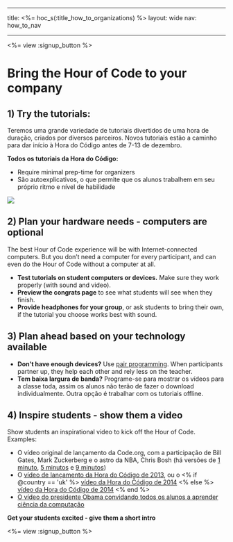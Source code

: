 * * *

title: <%= hoc_s(:title_how_to_organizations) %> layout: wide nav: how_to_nav

* * *

<%= view :signup_button %>

# Bring the Hour of Code to your company

## 1) Try the tutorials:

Teremos uma grande variedade de tutoriais divertidos de uma hora de duração, criados por diversos parceiros. Novos tutoriais estão a caminho para dar início à Hora do Código antes de 7-13 de dezembro.

**Todos os tutoriais da Hora do Código:**

  * Require minimal prep-time for organizers
  * São autoexplicativos, o que permite que os alunos trabalhem em seu próprio ritmo e nível de habilidade

[![](<%= resolve_url('https://code.org/images/tutorials.png') %>)](<%= resolve_url('https://code.org/learn') %>)

## 2) Plan your hardware needs - computers are optional

The best Hour of Code experience will be with Internet-connected computers. But you don’t need a computer for every participant, and can even do the Hour of Code without a computer at all.

  * **Test tutorials on student computers or devices.** Make sure they work properly (with sound and video).
  * **Preview the congrats page** to see what students will see when they finish. 
  * **Provide headphones for your group**, or ask students to bring their own, if the tutorial you choose works best with sound.

## 3) Plan ahead based on your technology available

  * **Don't have enough devices?** Use [pair programming](http://www.ncwit.org/resources/pair-programming-box-power-collaborative-learning). When participants partner up, they help each other and rely less on the teacher.
  * **Tem baixa largura de banda?** Programe-se para mostrar os vídeos para a classe toda, assim os alunos não terão de fazer o download individualmente. Outra opção é trabalhar com os tutoriais offline.

## 4) Inspire students - show them a video

Show students an inspirational video to kick off the Hour of Code. Examples:

  * O vídeo original de lançamento da Code.org, com a participação de Bill Gates, Mark Zuckerberg e o astro da NBA, Chris Bosh (há versões de [1 minuto](https://www.youtube.com/watch?v=qYZF6oIZtfc), [5 minutos](https://www.youtube.com/watch?v=nKIu9yen5nc) e [9 minutos](https://www.youtube.com/watch?v=dU1xS07N-FA))
  * O [vídeo de lançamento da Hora do Código de 2013](https://www.youtube.com/watch?v=FC5FbmsH4fw), ou o <% if @country == 'uk' %> [vídeo da Hora do Código de 2014](https://www.youtube.com/watch?v=96B5-JGA9EQ) <% else %> [vídeo da Hora do Código de 2014](https://www.youtube.com/watch?v=rH7AjDMz_dc&index=2&list=PLzdnOPI1iJNe1WmdkMG-Ca8cLQpdEAL7Q) <% end %>
  * [O vídeo do presidente Obama convidando todos os alunos a aprender ciência da computação](https://www.youtube.com/watch?v=6XvmhE1J9PY)

**Get your students excited - give them a short intro**

<%= view :signup_button %>